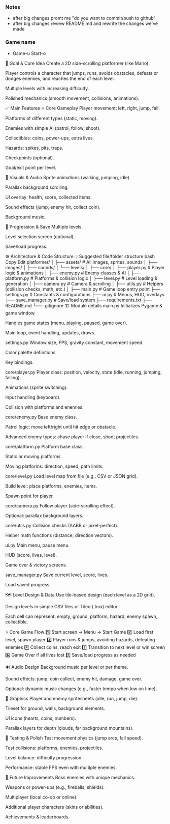### Notes
 - after big changes promt me "do you want to commit/push to github"
 - after big changes review README.md and rewrite the changes we've made

### Game name 
- Game-u Start-o

🎯 Goal & Core Idea
Create a 2D side-scrolling platformer (like Mario).

Player controls a character that jumps, runs, avoids obstacles, defeats or dodges enemies, and reaches the end of each level.

Multiple levels with increasing difficulty.

Polished mechanics (smooth movement, collisions, animations).

✅ Main Features
🔥 Core Gameplay
Player movement: left, right, jump, fall.

Platforms of different types (static, moving).

Enemies with simple AI (patrol, follow, shoot).

Collectibles: coins, power-ups, extra lives.

Hazards: spikes, pits, traps.

Checkpoints (optional).

Goal/exit point per level.

🎨 Visuals & Audio
Sprite animations (walking, jumping, idle).

Parallax background scrolling.

UI overlay: health, score, collected items.

Sound effects (jump, enemy hit, collect coin).

Background music.

💾 Progression & Save
Multiple levels.

Level selection screen (optional).

Save/load progress.

⚙️ Architecture & Code Structure
💡 Suggested file/folder structure
bash
Copy
Edit
platformer/
│
├── assets/              # All images, sprites, sounds
│   ├── images/
│   ├── sounds/
│   └── levels/
│
├── core/
│   ├── player.py        # Player logic & animations
│   ├── enemy.py         # Enemy classes & AI
│   ├── platform.py      # Platforms & collision logic
│   ├── level.py         # Level loading & generation
│   ├── camera.py        # Camera & scrolling
│   ├── utils.py         # Helpers (collision checks, math, etc.)
│
├── main.py              # Game loop entry point
├── settings.py          # Constants & configurations
├── ui.py                # Menus, HUD, overlays
├── save_manager.py      # Save/load system
├── requirements.txt
├── README.md
└── .gitignore
🏗️ Module details
main.py
Initializes Pygame & game window.

Handles game states (menu, playing, paused, game over).

Main loop, event handling, updates, draws.

settings.py
Window size, FPS, gravity constant, movement speed.

Color palette definitions.

Key bindings.

core/player.py
Player class: position, velocity, state (idle, running, jumping, falling).

Animations (sprite switching).

Input handling (keyboard).

Collision with platforms and enemies.

core/enemy.py
Base enemy class.

Patrol logic: move left/right until hit edge or obstacle.

Advanced enemy types: chase player if close, shoot projectiles.

core/platform.py
Platform base class.

Static or moving platforms.

Moving platforms: direction, speed, path limits.

core/level.py
Load level map from file (e.g., CSV or JSON grid).

Build level: place platforms, enemies, items.

Spawn point for player.

core/camera.py
Follow player (side-scrolling effect).

Optional: parallax background layers.

core/utils.py
Collision checks (AABB or pixel-perfect).

Helper math functions (distance, direction vectors).

ui.py
Main menu, pause menu.

HUD (score, lives, level).

Game over & victory screens.

save_manager.py
Save current level, score, lives.

Load saved progress.

🗺️ Level Design & Data
Use tile-based design (each level as a 2D grid).

Design levels in simple CSV files or Tiled (.tmx) editor.

Each cell can represent: empty, ground, platform, hazard, enemy spawn, collectible.

⚡ Core Game Flow
1️⃣ Start screen → Menu → Start Game
2️⃣ Load first level, spawn player
3️⃣ Player runs & jumps, avoiding hazards, defeating enemies
4️⃣ Collect coins, reach exit
5️⃣ Transition to next level or win screen
6️⃣ Game Over if all lives lost
7️⃣ Save/load progress as needed

🔊 Audio Design
Background music per level or per theme.

Sound effects: jump, coin collect, enemy hit, damage, game over.

Optional: dynamic music changes (e.g., faster tempo when low on time).

🎨 Graphics
Player and enemy spritesheets (idle, run, jump, die).

Tileset for ground, walls, background elements.

UI icons (hearts, coins, numbers).

Parallax layers for depth (clouds, far background mountains).

🧪 Testing & Polish
Test movement physics (jump arcs, fall speed).

Test collisions: platforms, enemies, projectiles.

Level balance: difficulty progression.

Performance: stable FPS even with multiple enemies.

🧰 Future Improvements
Boss enemies with unique mechanics.

Weapons or power-ups (e.g., fireballs, shields).

Multiplayer (local co-op or online).

Additional player characters (skins or abilities).

Achievements & leaderboards.
